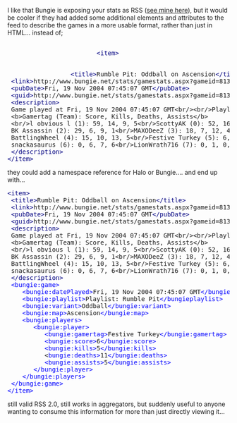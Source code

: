 I like that Bungie is exposing your stats as RSS (<a href="http://www.duncanmackenzie.net/halo2.aspx" target="_blank" class="broken_link">see mine here</a>), but it would be cooler if they had added some additional elements and attributes to the feed to describe the games in a more usable format, rather than just in HTML&#8230; instead of;

<pre><font color="#ffa500">
						<font color="#000080">&lt;item&gt;</font>
						<br />
				</font> <font color="#000080">&lt;title&gt;</font>Rumble Pit: Oddball on Ascension<font color="#000080">&lt;/title&gt;</font><br /> <font color="#000080">&lt;link&gt;</font>http://www.bungie.net/stats/gamestats.aspx?gameid=8132172&player=Festive Turkey<font color="#000080">&lt;/link&gt;</font><br /> <font color="#000080">&lt;pubDate&gt;</font>Fri, 19 Nov 2004 07:45:07 GMT<font color="#000080">&lt;/pubDate&gt;</font><br /> <font color="#000080">&lt;guid&gt;</font>http://www.bungie.net/stats/gamestats.aspx?gameid=8132172&player=Festive Turkey<font color="#000080">&lt;/guid&gt;</font><br /> <font color="#000080">&lt;description&gt;</font><br /> Game played at Fri, 19 Nov 2004 07:45:07 GMT&lt;br/&gt;&lt;br/&gt;Playlist: Rumble Pit&lt;br/&gt;Oddball on Ascension&lt;br/&gt;&lt;br/&gt; <br /> &lt;b&gt;Gamertag (Team): Score, Kills, Deaths, Assists&lt;/b&gt; <br /> &lt;br/&gt;l obvious l (1): 59, 14, 9, 5&lt;br/&gt;ScottyAK (0): 52, 16, 10, 6&lt;br/&gt;<br /> BK Assassin (2): 29, 6, 9, 1&lt;br/&gt;MAXODeeZ (3): 18, 7, 12, 4&lt;br/&gt;<br /> BattlingWheel (4): 15, 10, 13, 5&lt;br/&gt;Festive Turkey (5): 6, 5, 11, 5&lt;br/&gt;<br /> snackasaurus (6): 0, 6, 7, 6&lt;br/&gt;LionWrath716 (7): 0, 1, 0, 0&lt;br/&gt; <br /> <font color="#000080">&lt;/description&gt;</font><br /><font color="#000080">&lt;/item&gt;</font><br /></pre>

they could add a namespace reference for Halo or Bungie&#8230;. and end up with&#8230;

<pre><font color="#000080">&lt;item&gt;</font><br /> <font color="#000080">&lt;title&gt;</font>Rumble Pit: Oddball on Ascension<font color="#000080">&lt;/title&gt;</font><br /> <font color="#000080">&lt;link&gt;</font>http://www.bungie.net/stats/gamestats.aspx?gameid=8132172&player=Festive Turkey<font color="#000080">&lt;/link&gt;</font><br /> <font color="#000080">&lt;pubDate&gt;</font>Fri, 19 Nov 2004 07:45:07 GMT<font color="#000080">&lt;/pubDate&gt;</font><br /> <font color="#000080">&lt;guid&gt;</font>http://www.bungie.net/stats/gamestats.aspx?gameid=8132172&player=Festive Turkey<font color="#000080">&lt;/guid&gt;</font><br /> <font color="#000080">&lt;description&gt;</font><br /> Game played at Fri, 19 Nov 2004 07:45:07 GMT&lt;br/&gt;&lt;br/&gt;Playlist: Rumble Pit&lt;br/&gt;Oddball on Ascension&lt;br/&gt;&lt;br/&gt; <br /> &lt;b&gt;Gamertag (Team): Score, Kills, Deaths, Assists&lt;/b&gt; <br /> &lt;br/&gt;l obvious l (1): 59, 14, 9, 5&lt;br/&gt;ScottyAK (0): 52, 16, 10, 6&lt;br/&gt;<br /> BK Assassin (2): 29, 6, 9, 1&lt;br/&gt;MAXODeeZ (3): 18, 7, 12, 4&lt;br/&gt;<br /> BattlingWheel (4): 15, 10, 13, 5&lt;br/&gt;Festive Turkey (5): 6, 5, 11, 5&lt;br/&gt;<br /> snackasaurus (6): 0, 6, 7, 6&lt;br/&gt;LionWrath716 (7): 0, 1, 0, 0&lt;br/&gt; <br /> <font color="#000080">&lt;/description&gt;</font><br /> <font color="#0000ff">&lt;bungie:game&gt;</font><br /> &nbsp;&nbsp;&nbsp;<font color="#0000ff">&lt;bungie:datePlayed&gt;</font>Fri, 19 Nov 2004 07:45:07 GMT<font color="#0000ff">&lt;/bungie:datePlayed&gt;</font><br /> &nbsp;&nbsp;&nbsp;<font color="#0000ff">&lt;bungie:playlist&gt;</font>Playlist: Rumble Pit<font color="#0000ff">&lt;/bungieplaylist&gt;</font><br /> &nbsp;&nbsp;&nbsp;<font color="#0000ff">&lt;bungie:variant&gt;</font>Oddball<font color="#0000ff">&lt;/bungie:variant&gt;</font><br /> &nbsp;&nbsp;&nbsp;<font color="#0000ff">&lt;bungie:map&gt;</font>Ascension<font color="#0000ff">&lt;/bungie:map&gt;</font><br /> &nbsp;&nbsp;&nbsp;<font color="#0000ff">&lt;bungie:players&gt;</font><br /> &nbsp;&nbsp;&nbsp;&nbsp;&nbsp;&nbsp;<font color="#0000ff">&lt;bungie:player&gt;</font><br /> &nbsp;&nbsp;&nbsp;&nbsp;&nbsp;&nbsp;&nbsp;&nbsp;&nbsp;<font color="#0000ff">&lt;bungie:gamertag&gt;</font>Festive Turkey<font color="#0000ff">&lt;/bungie:gamertag&gt;</font><br /> &nbsp;&nbsp;&nbsp;&nbsp;&nbsp;&nbsp;&nbsp;&nbsp;&nbsp;<font color="#0000ff">&lt;bungie:score&gt;</font>6<font color="#0000ff">&lt;/bungie:score&gt;</font><br /> &nbsp;&nbsp;&nbsp;&nbsp;&nbsp;&nbsp;&nbsp;&nbsp;&nbsp;<font color="#0000ff">&lt;bungie:kills&gt;</font>5<font color="#0000ff">&lt;/bungie:kills&gt;</font><br /> &nbsp;&nbsp;&nbsp;&nbsp;&nbsp;&nbsp;&nbsp;&nbsp;&nbsp;&lt;<font color="#0000ff">bungie:deaths&gt;</font>11<font color="#0000ff">&lt;/bungie:deaths&gt;</font><br /> &nbsp;&nbsp;&nbsp;&nbsp;&nbsp;&nbsp;&nbsp;&nbsp;&nbsp;<font color="#0000ff">&lt;bungie:assists&gt;</font>5<font color="#0000ff">&lt;/bungie:assists&gt;</font><br />&nbsp;&nbsp;&nbsp;&nbsp;&nbsp;&nbsp; <font color="#0000ff">&lt;/bungie:player&gt;</font><br /> &nbsp;&nbsp;&nbsp;<font color="#0000ff">&lt;/bungie:players&gt;</font><br /> <font color="#0000ff">&lt;/bungie:game&gt;</font><br /><font color="#0000ff">&lt;/item&gt;</font><br /></pre>

still valid RSS 2.0, still works in aggregators, but suddenly useful to anyone wanting to consume this information for more than just directly viewing it&#8230;